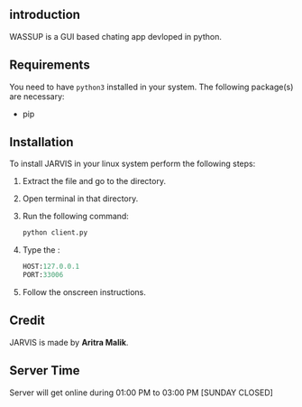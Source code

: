 ## introduction
WASSUP is a GUI based chating app devloped in python.

## Requirements

You need to have `python3` installed in your system. The following package(s) are necessary:

- pip

## Installation

To install JARVIS in your linux system perform the following steps:

1. Extract the file and go to the directory.

2. Open terminal in that directory.

3. Run the following command:

   ```python
   python client.py
   ```

4. Type the :
    
    ```python
    HOST:127.0.0.1
    PORT:33006
   

5. Follow the onscreen instructions.



## Credit

JARVIS is made by **Aritra Malik**.

## Server Time

Server will get online during 01:00 PM to 03:00 PM [SUNDAY CLOSED]

